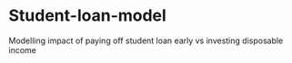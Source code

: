 # Student-loan-model
Modelling impact of paying off student loan early vs investing disposable income
